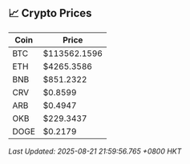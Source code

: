 ## 📈 Crypto Prices

| Coin | Price |
| ---- | ----- |
| BTC | $113562.1596 |
| ETH | $4265.3586 |
| BNB | $851.2322 |
| CRV | $0.8599 |
| ARB | $0.4947 |
| OKB | $229.3437 |
| DOGE | $0.2179 |

_Last Updated: 2025-08-21 21:59:56.765 +0800 HKT_